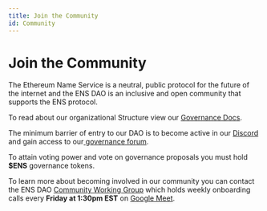 ```yaml
---
title: Join the Community
id: Community
---
```


# Join the Community

The Ethereum Name Service is a neutral, public protocol for the future of the internet and the ENS DAO is an inclusive and open community that supports the ENS protocol.

To read about our organizational Structure view our [Governance Docs](https://docs.ens.domains/v/governance/).

The minimum barrier of entry to our DAO is to become active in our [Discord](https://chat.ens.domains) and gain access to our[ governance forum](https://discuss.ens.domains).

To attain voting power and vote on governance proposals you must hold **$ENS** governance tokens.

To learn more about becoming involved in our community you can contact the ENS DAO [Community Working Group](https://discuss.ens.domains/t/community-working-group-dashboard/11031) which holds weekly onboarding calls every **Friday at 1:30pm EST** on [Google Meet](https://meet.google.com/gvg-bkdk-xaa).

